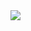 <!-- #image --><img align="center" src="https://apod.nasa.gov/apod/image/9703/pioneer10_art.jpg"></br><!-- #end -->

